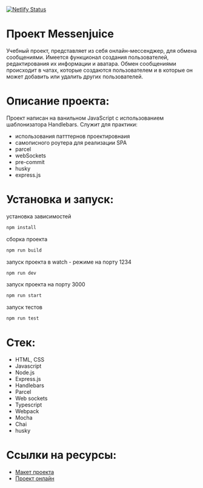 [![Netlify Status](https://api.netlify.com/api/v1/badges/4d3dc214-d8ca-498d-aa2c-48461432232f/deploy-status)](https://app.netlify.com/sites/messenjuice/deploys)

# Проект Messenjuice

Учебный проект, представляет из себя онлайн-мессенджер, для обмена сообщениями. Имеется функционал создания пользователей, редактирования их информации и аватара. Обмен сообщениями происходит в чатах, которые создаются пользователем и в которые он может добавить или удалить других пользователей.

# Описание проекта:

Проект написан на ванильном JavaScript с использованием шаблонизатора Handlebars.
Служит для практики:
- использования патттернов проектировнаия
- самописного роутера для реализации SPA
- parcel
- webSockets
- pre-commit
- husky
- express.js

# Установка и запуск:

установка зависимостей

```sh
npm install
```

сборка проекта

```sh
npm run build
```

запуск проекта в watch - режиме на порту 1234

```sh
npm run dev
```

запуск проекта на порту 3000

```sh
npm run start
```

запуск тестов

```sh
npm run test
```

# Стек:

- HTML, CSS
- Javascript
- Node.js
- Express.js
- Handlebars
- Parcel
- Web sockets
- Typescript
- Webpack
- Mocha
- Chai
- husky

# Ссылки на ресурсы:

- [Макет проекта]
- [Проект онлайн]

[макет проекта]: https://www.figma.com/file/z5OFT5iabuAW49OTRV1MqC/MY_CHAT_SPRINT_1?node-id=35447-2&t=WxBaDd2pMJJvdNQg-0
[проект онлайн]: https://messenjuice.netlify.app
[проект на YandecCloud]: http://158.160.57.254/
